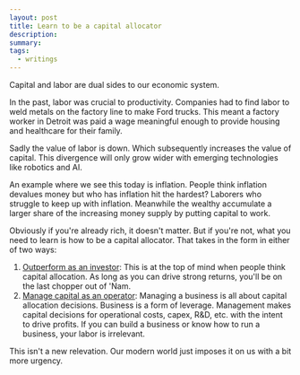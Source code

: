 ```yaml
---
layout: post
title: Learn to be a capital allocator
description:
summary:
tags:
  - writings
---
```


Capital and labor are dual sides to our economic system.

In the past, labor was crucial to productivity. Companies had to find labor to weld metals on the factory line to make Ford trucks. This meant a factory worker in Detroit was paid a wage meaningful enough to provide housing and healthcare for their family.

Sadly the value of labor is down. Which subsequently increases the value of capital. This divergence will only grow wider with emerging technologies like robotics and AI.

An example where we see this today is inflation. People think inflation devalues money but who has inflation hit the hardest? Laborers who struggle to keep up with inflation. Meanwhile the wealthy accumulate a larger share of the increasing money supply by putting capital to work.

Obviously if you're already rich, it doesn't matter. But if you're not, what you need to learn is how to be a capital allocator. That takes in the form in either of two ways:

1. <u>Outperform as an investor</u>: This is at the top of mind when people think capital allocation. As long as you can drive strong returns, you'll be on the last chopper out of 'Nam.
2. <u>Manage capital as an operator</u>: Managing a business is all about capital allocation decisions. Business is a form of leverage. Management makes capital decisions for operational costs, capex, R&D, etc. with the intent to drive profits. If you can build a business or know how to run a business, your labor is irrelevant.

This isn't a new relevation. Our modern world just imposes it on us with a bit more urgency.
